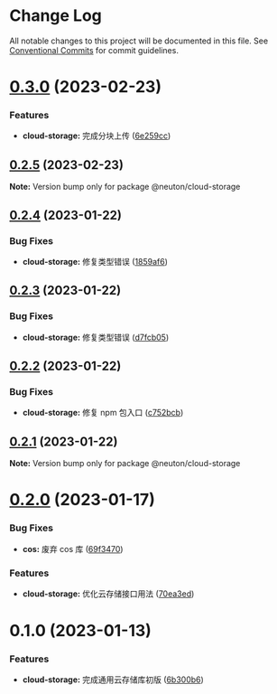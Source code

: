 # Change Log

All notable changes to this project will be documented in this file.
See [Conventional Commits](https://conventionalcommits.org) for commit guidelines.

# [0.3.0](https://gitee.com/ningdongyiliao/neuton-toolkit/compare/@neuton/cloud-storage@0.2.5...@neuton/cloud-storage@0.3.0) (2023-02-23)

### Features

- **cloud-storage:** 完成分块上传 ([6e259cc](https://gitee.com/ningdongyiliao/neuton-toolkit/commits/6e259cc365a143d83cea81b0a5c9eca242875515))

## [0.2.5](https://gitee.com/ningdongyiliao/neuton-toolkit/compare/@neuton/cloud-storage@0.2.4...@neuton/cloud-storage@0.2.5) (2023-02-23)

**Note:** Version bump only for package @neuton/cloud-storage

## [0.2.4](https://gitee.com/ningdongyiliao/neuton-toolkit/compare/@neuton/cloud-storage@0.2.3...@neuton/cloud-storage@0.2.4) (2023-01-22)

### Bug Fixes

- **cloud-storage:** 修复类型错误 ([1859af6](https://gitee.com/ningdongyiliao/neuton-toolkit/commits/1859af62a967842b22fc45ba83564190b3a81dc9))

## [0.2.3](https://gitee.com/ningdongyiliao/neuton-toolkit/compare/@neuton/cloud-storage@0.2.2...@neuton/cloud-storage@0.2.3) (2023-01-22)

### Bug Fixes

- **cloud-storage:** 修复类型错误 ([d7fcb05](https://gitee.com/ningdongyiliao/neuton-toolkit/commits/d7fcb055fd287e7371c59c6d3f95c38e2de5f479))

## [0.2.2](https://gitee.com/ningdongyiliao/neuton-toolkit/compare/@neuton/cloud-storage@0.2.1...@neuton/cloud-storage@0.2.2) (2023-01-22)

### Bug Fixes

- **cloud-storage:** 修复 npm 包入口 ([c752bcb](https://gitee.com/ningdongyiliao/neuton-toolkit/commits/c752bcb710b7d39e6b519cef608eae7c5934833b))

## [0.2.1](https://gitee.com/ningdongyiliao/neuton-toolkit/compare/@neuton/cloud-storage@0.2.0...@neuton/cloud-storage@0.2.1) (2023-01-22)

**Note:** Version bump only for package @neuton/cloud-storage

# [0.2.0](https://gitee.com/ningdongyiliao/neuton-toolkit/compare/@neuton/cloud-storage@0.1.0...@neuton/cloud-storage@0.2.0) (2023-01-17)

### Bug Fixes

- **cos:** 废弃 cos 库 ([69f3470](https://gitee.com/ningdongyiliao/neuton-toolkit/commits/69f3470ee8e7a7123638bc899df2fdb6885ce75d))

### Features

- **cloud-storage:** 优化云存储接口用法 ([70ea3ed](https://gitee.com/ningdongyiliao/neuton-toolkit/commits/70ea3ed05b22c51c5d11cd53093d0b88ae216b19))

# 0.1.0 (2023-01-13)

### Features

- **cloud-storage:** 完成通用云存储库初版 ([6b300b6](https://gitee.com/ningdongyiliao/neuton-toolkit/commits/6b300b686994c27d81f7039eab2282086cf5988a))
